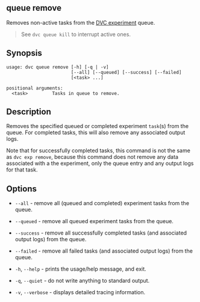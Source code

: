 ## queue remove

Removes non-active tasks from the [DVC experiment] queue.

> See `dvc queue kill` to interrupt active ones.

[dvc experiment]: /doc/user-guide/experiment-management

## Synopsis

```usage
usage: dvc queue remove [-h] [-q | -v]
                        [--all] [--queued] [--success] [--failed]
                        [<task> ...]

positional arguments:
  <task>         Tasks in queue to remove.
```

## Description

Removes the specified queued or completed experiment `task`(s) from the queue.
For completed tasks, this will also remove any associated output logs.

<admon type="warn">

Note that for successfully completed tasks, this command is not the same as
`dvc exp remove`, because this command does not remove any data associated with a the
experiment, only the queue entry and any output logs for that task.

</admon>

## Options

- `--all` - remove all (queued and completed) experiment tasks from the queue.

- `--queued` - remove all queued experiment tasks from the queue.

- `--success` - remove all successfully completed tasks (and associated output
  logs) from the queue.

- `--failed` - remove all failed tasks (and associated output logs) from the
  queue.

- `-h`, `--help` - prints the usage/help message, and exit.

- `-q`, `--quiet` - do not write anything to standard output.

- `-v`, `--verbose` - displays detailed tracing information.
